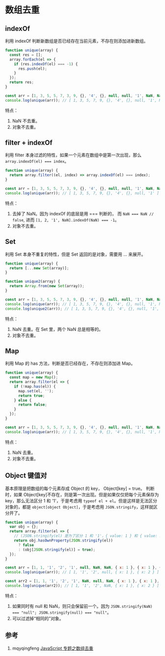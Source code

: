 # 数组去重

## indexOf

利用 indexOf 判断新数组是否已经存在当前元素，不存在则添加进新数组。

```javascript
function unique(array) {
  const res = [];
  array.forEach(el => {
    if (res.indexOf(el) === -1) {
      res.push(el);
    }
  });
  return res;
}

const arr = [1, 3, 5, 5, 7, 3, 9, {}, '4', {}, null, null, '1', NaN, NaN];
console.log(unique(arr)); // [ 1, 3, 5, 7, 9, {}, '4', {}, null, '1', NaN, NaN ]
```

特点：

1. NaN 不去重。
2. 对象不去重。

## filter + indexOf

利用 filter 本身过滤的特性，如果一个元素在数组中是第一次出现，那么 `array.indexOf(el) === index`。

```javascript
function unique(array) {
  return array.filter((el, index) => array.indexOf(el) === index);
}

const arr = [1, 3, 5, 5, 7, 3, 9, {}, '4', {}, null, null, '1', NaN, NaN];
console.log(unique(arr)); // [ 1, 3, 5, 7, 9, {}, '4', {}, null, '1' ]
```

特点：

1. 去掉了 NaN。因为 indexOf 的底层是用 === 判断的， 而 `NaN === NaN // false`, 进而 `[1, 2, '1', NaN].indexOf(NaN) === -1`。
2. 对象不去重。

## Set

利用 Set 本身不重复的特性，但是 Set 返回的是对象，需要用 ... 来展开。

```javascript
function unique(array) {
  return [...new Set(array)];
}

function unique2(array) {
  return Array.from(new Set(array));
}

const arr = [1, 3, 5, 5, 7, 3, 9, {}, '4', {}, null, null, '1', NaN, NaN];
console.log(unique(arr)); // [ 1, 3, 5, 7, 9, {}, '4', {}, null, '1', NaN ]
console.log(unique2(arr)); // [ 1, 3, 5, 7, 9, {}, '4', {}, null, '1', NaN ]
```

特点：

1. NaN 去重。在 Set 里，两个 NaN 总是相等的。
2. 对象不去重。

## Map

利用 Map 的 has 方法，判断是否已经存在，不存在则添加进 Map。

```javascript
function unique(array) {
  const map = new Map();
  return array.filter(el => {
    if (!map.has(el)) {
      map.set(el, '');
      return true;
    } else {
      return false;
    }
  });
}

const arr = [1, 3, 5, 5, 7, 3, 9, {}, '4', {}, null, null, '1', NaN, NaN];
console.log(unique(arr)); // [ 1, 3, 5, 7, 9, {}, '4', {}, null, '1', NaN ]
```

特点：

1. NaN 去重。
2. 对象不去重。

## Object 键值对

基本原理是把数组的每个元素存成 Object 的 key， Object[key] = true。 判断时，如果 Object[key]不存在，则是第一次出现。但是如果仅仅把每个元素保存为 key，那么无法区分 1 和 '1'，于是考虑用 `typeof el + el`。但是这样是无法区分对象的，都是 `object[object Object]`，于是考虑用 `JSON.stringify`，这样就区分开了。

```javascript
function unique(array) {
  var obj = {};
  return array.filter(el => {
    // (JSON.stringify(el) 是为了区分 1 和 '1'，{ value: 1 } 和 { value: 2 }
    return obj.hasOwnProperty(JSON.stringify(el))
      ? false
      : (obj[JSON.stringify(el)] = true);
  });
}

const arr = [1, 1, '1', '2', '1', null, NaN, NaN, { x: 1 }, { x: 1 }, { x: 2 }];
console.log(unique(arr)); // [ 1, '1', '2', null, { x: 1 }, { x: 2 } ]

const arr2 = [1, 1, '1', '2', '1', NaN, null, NaN, { x: 1 }, { x: 1 }, { x: 2 }];
console.log(unique(arr2)); // [ 1, '1', '2', NaN, { x: 1 }, { x: 2 } ]
```

特点：

1. 如果同时有 null 和 NaN，则只会保留前一个。因为 `JSON.stringify(NaN) === "null"; JSON.stringify(null) === "null"`。
2. 可以过滤掉“相同的”对象。

## 参考

1. mqyqingfeng [JavaScript 专题之数组去重](https://github.com/mqyqingfeng/Blog/issues/27)
